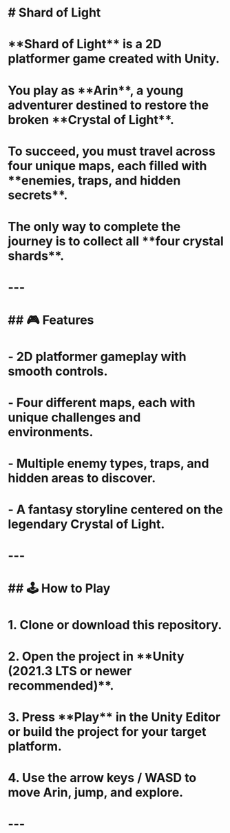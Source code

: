 # \# Shard of Light

# 

# \*\*Shard of Light\*\* is a 2D platformer game created with Unity.  

# You play as \*\*Arin\*\*, a young adventurer destined to restore the broken \*\*Crystal of Light\*\*.  

# To succeed, you must travel across four unique maps, each filled with \*\*enemies, traps, and hidden secrets\*\*.  

# The only way to complete the journey is to collect all \*\*four crystal shards\*\*.

# 

# ---

# 

# \## 🎮 Features

# \- 2D platformer gameplay with smooth controls.

# \- Four different maps, each with unique challenges and environments.

# \- Multiple enemy types, traps, and hidden areas to discover.

# \- A fantasy storyline centered on the legendary Crystal of Light.

# 

# ---

# 

# \## 🕹️ How to Play

# 1\. Clone or download this repository.

# 2\. Open the project in \*\*Unity (2021.3 LTS or newer recommended)\*\*.

# 3\. Press \*\*Play\*\* in the Unity Editor or build the project for your target platform.

# 4\. Use the arrow keys / WASD to move Arin, jump, and explore.

# 

# ---

